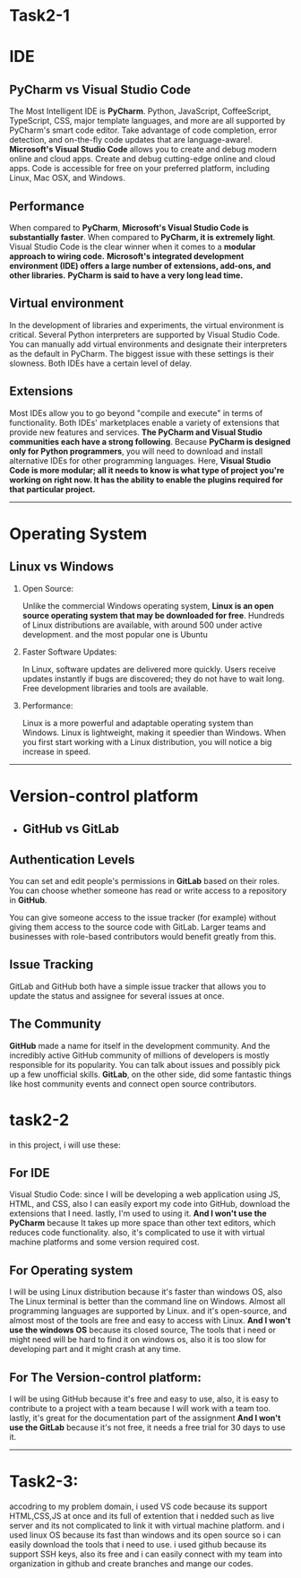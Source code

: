 # Task2-1
# IDE

## **PyCharm vs Visual Studio Code**

The Most Intelligent IDE is **PyCharm**. Python, JavaScript, CoffeeScript, TypeScript, CSS, major template languages, and more are all supported by PyCharm's smart code editor. Take advantage of code completion, error detection, and on-the-fly code updates that are language-aware!.
**Microsoft's Visual Studio Code** allows you to create and debug modern online and cloud apps. Create and debug cutting-edge online and cloud apps. Code is accessible for free on your preferred platform, including Linux, Mac OSX, and Windows.

## **Performance**

When compared to **PyCharm**, **Microsoft's Visual Studio Code is substantially faster**. When compared to **PyCharm, it is extremely light**. Visual Studio Code is the clear winner when it comes to a **modular approach to wiring code.** **Microsoft's integrated development environment (IDE) offers a large number of extensions, add-ons, and other libraries.** **PyCharm is said to have a very long lead time.**


## **Virtual environment**

In the development of libraries and experiments, the virtual environment is critical. Several Python interpreters are supported by Visual Studio Code. You can manually add virtual environments and designate their interpreters as the default in PyCharm. The biggest issue with these settings is their slowness. Both IDEs have a certain level of delay.

## **Extensions**

Most IDEs allow you to go beyond "compile and execute" in terms of functionality. Both IDEs' marketplaces enable a variety of extensions that provide new features and services. **The PyCharm and Visual Studio communities each have a strong following**. Because **PyCharm is designed only for Python programmers**, you will need to download and install alternative IDEs for other programming languages. Here, **Visual Studio Code is more modular; all it needs to know is what type of project you're working on right now. It has the ability to enable the plugins required for that particular project.**

---------------------
# **Operating System**

## Linux vs Windows

1. Open Source:

    Unlike the commercial Windows operating system, **Linux is an open source operating system that may be downloaded for free**. Hundreds of Linux distributions are available, with around 500 under active development. and the most popular one is Ubuntu

2. Faster Software Updates:

    In Linux, software updates are delivered more quickly. Users receive updates instantly if bugs are discovered; they do not have to wait long. Free development libraries and tools are available.

3. Performance:

    Linux is a more powerful and adaptable operating system than Windows. Linux is lightweight, making it speedier than Windows. When you first start working with a Linux distribution, you will notice a big increase in speed.

-------------

# Version-control platform

- ## **GitHub vs GitLab**

## **Authentication Levels**

You can set and edit people's permissions in **GitLab** based on their roles. You can choose whether someone has read or write access to a repository in **GitHub**.

You can give someone access to the issue tracker (for example) without giving them access to the source code with GitLab. Larger teams and businesses with role-based contributors would benefit greatly from this.

## **Issue Tracking**
GitLab and GitHub both have a simple issue tracker that allows you to update the status and assignee for several issues at once.

## **The Community**
**GitHub** made a name for itself in the development community. And the incredibly active GitHub community of millions of developers is mostly responsible for its popularity. You can talk about issues and possibly pick up a few unofficial skills. **GitLab**, on the other side, did some fantastic things like host community events and connect open source contributors.



# task2-2

in this project, i will use these:

## For IDE

 Visual Studio Code: since I will be developing a web application using JS, HTML, and CSS, also I can easily export my code into GitHub, download the extensions that I need. lastly, I'm used to using it. **And I won't use the PyCharm** because It takes up more space than other text editors, which reduces code functionality. also, it's complicated to use it with virtual machine platforms and some version required cost.

## For Operating system

 I will be using Linux distribution because it's faster than windows OS, also The Linux terminal is better than the command line on Windows. Almost all programming languages are supported by Linux. and it's open-source, and almost most of the tools are free and easy to access with Linux. **And I won't use the windows OS** because its closed source, The tools that i need or might need will be hard to find it on windows os, also it is too slow for developing part and it might crash at any time.

## For The Version-control platform:

 I will be using GitHub because it's free and easy to use, also, it is easy to contribute to a project with a team because I will work with a team too. 
 lastly, it's great for the documentation part of the assignment **And I won't use the GitLab** because it's not free, it needs a free trial for 30 days to use it.

------------------------

# Task2-3:

accodring to my problem domain, i used VS code because its support HTML,CSS,JS at once and its full of extention that i nedded such as live server and its not complicated to link it with virtual machine platform. and i used linux OS because its fast than windows and its open source so i can easily download the tools that i need to use.
i used github because its support SSH keys, also its free and i can easily connect with my team into organization in github and create branches and mange our codes.
